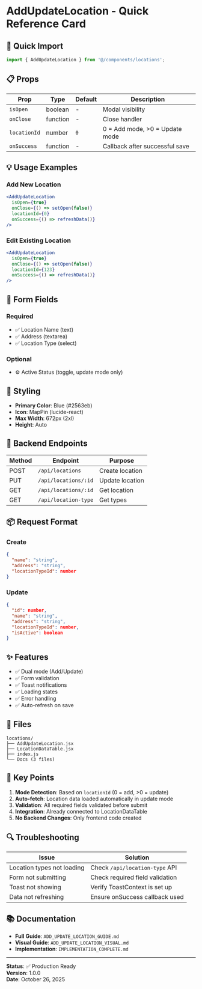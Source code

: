 # AddUpdateLocation - Quick Reference Card

## 🚀 Quick Import

```jsx
import { AddUpdateLocation } from '@/components/locations';
```

## 📋 Props

| Prop         | Type     | Default | Description                    |
| ------------ | -------- | ------- | ------------------------------ |
| `isOpen`     | boolean  | -       | Modal visibility               |
| `onClose`    | function | -       | Close handler                  |
| `locationId` | number   | `0`     | 0 = Add mode, >0 = Update mode |
| `onSuccess`  | function | -       | Callback after successful save |

## 💡 Usage Examples

### Add New Location

```jsx
<AddUpdateLocation
  isOpen={true}
  onClose={() => setOpen(false)}
  locationId={0}
  onSuccess={() => refreshData()}
/>
```

### Edit Existing Location

```jsx
<AddUpdateLocation
  isOpen={true}
  onClose={() => setOpen(false)}
  locationId={123}
  onSuccess={() => refreshData()}
/>
```

## 📝 Form Fields

### Required

- ✅ Location Name (text)
- ✅ Address (textarea)
- ✅ Location Type (select)

### Optional

- ⚙️ Active Status (toggle, update mode only)

## 🎨 Styling

- **Primary Color**: Blue (#2563eb)
- **Icon**: MapPin (lucide-react)
- **Max Width**: 672px (2xl)
- **Height**: Auto

## 🔌 Backend Endpoints

| Method | Endpoint             | Purpose         |
| ------ | -------------------- | --------------- |
| POST   | `/api/locations`     | Create location |
| PUT    | `/api/locations/:id` | Update location |
| GET    | `/api/locations/:id` | Get location    |
| GET    | `/api/location-type` | Get types       |

## 📦 Request Format

### Create

```json
{
  "name": "string",
  "address": "string",
  "locationTypeId": number
}
```

### Update

```json
{
  "id": number,
  "name": "string",
  "address": "string",
  "locationTypeId": number,
  "isActive": boolean
}
```

## ✨ Features

- ✅ Dual mode (Add/Update)
- ✅ Form validation
- ✅ Toast notifications
- ✅ Loading states
- ✅ Error handling
- ✅ Auto-refresh on save

## 📍 Files

```
locations/
├── AddUpdateLocation.jsx
├── LocationDataTable.jsx
├── index.js
└── Docs (3 files)
```

## 🎯 Key Points

1. **Mode Detection**: Based on `locationId` (0 = add, >0 = update)
2. **Auto-fetch**: Location data loaded automatically in update mode
3. **Validation**: All required fields validated before submit
4. **Integration**: Already connected to LocationDataTable
5. **No Backend Changes**: Only frontend code created

## 🔍 Troubleshooting

| Issue                      | Solution                        |
| -------------------------- | ------------------------------- |
| Location types not loading | Check `/api/location-type` API  |
| Form not submitting        | Check required field validation |
| Toast not showing          | Verify ToastContext is set up   |
| Data not refreshing        | Ensure onSuccess callback used  |

## 📚 Documentation

- **Full Guide**: `ADD_UPDATE_LOCATION_GUIDE.md`
- **Visual Guide**: `ADD_UPDATE_LOCATION_VISUAL.md`
- **Implementation**: `IMPLEMENTATION_COMPLETE.md`

---

**Status**: ✅ Production Ready  
**Version**: 1.0.0  
**Date**: October 26, 2025
